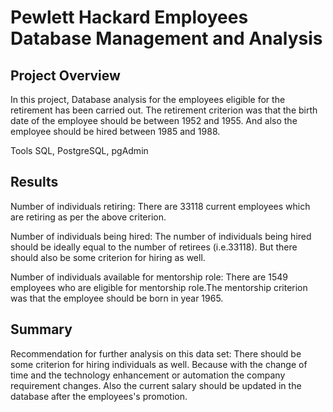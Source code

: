 # Pewlett Hackard Employees Database Management and Analysis
## Project Overview
In this project, Database analysis for the employees eligible for the retirement has been carried out. The retirement criterion was that the birth date of the employee should be between 1952 and 1955. And also the employee should be hired between 1985 and 1988.

Tools
SQL, PostgreSQL, pgAdmin

## Results
Number of individuals retiring: There are 33118 current employees which are retiring as per the above criterion.

Number of individuals being hired: The number of individuals being hired should be ideally equal to the number of retirees (i.e.33118). But there should also be some criterion for hiring as well.

Number of individuals available for mentorship role: There are 1549 employees who are eligible for mentorship role.The mentorship criterion was that the employee should be born in year 1965.

## Summary
Recommendation for further analysis on this data set: There should be some criterion for hiring individuals as well. Because with the change of time and the technology enhancement or automation the company requirement changes. Also the current salary should be updated in the database after the employees's promotion.
